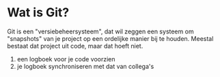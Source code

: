 # Wat is Git?

Git is een "versiebeheersysteem", dat wil zeggen een systeem om "snapshots" van je project op een ordelijke manier bij te houden. Meestal bestaat dat project uit code, maar dat hoeft niet.

1. een logboek voor je code voorzien
2. je logboek synchroniseren met dat van collega's
